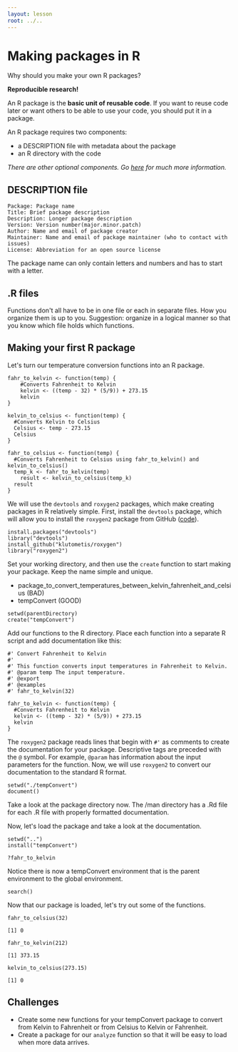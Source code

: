 ```yaml
---
layout: lesson
root: ../..
---
```





Making packages in R
====================

Why should you make your own R packages?

**Reproducible research!**

An R package is the **basic unit of reusable code**.
If you want to reuse code later or want others to be able to use your code, you should put it in a package.

An R package requires two components:
  - a DESCRIPTION file with metadata about the package
  - an R directory with the code

  *There are other optional components. Go [here](http://adv-r.had.co.nz/Package-basics.html) for much more information.*

DESCRIPTION file
----------------

    Package: Package name
    Title: Brief package description
    Description: Longer package description
    Version: Version number(major.minor.patch)
    Author: Name and email of package creator
    Maintainer: Name and email of package maintainer (who to contact with issues)
    License: Abbreviation for an open source license
    
The package name can only contain letters and numbers and has to start with a letter.

.R files
--------
Functions don't all have to be in one file or each in separate files.
How you organize them is up to you.
Suggestion: organize in a logical manner so that you know which file holds which functions.

Making your first R package
---------------------------

Let's turn our temperature conversion functions into an R package.


<pre class='in'><code>fahr_to_kelvin <- function(temp) {
    #Converts Fahrenheit to Kelvin
    kelvin <- ((temp - 32) * (5/9)) + 273.15
    kelvin
}</code></pre>


<pre class='in'><code>kelvin_to_celsius <- function(temp) {
  #Converts Kelvin to Celsius
  Celsius <- temp - 273.15
  Celsius
}</code></pre>


<pre class='in'><code>fahr_to_celsius <- function(temp) {
  #Converts Fahrenheit to Celsius using fahr_to_kelvin() and kelvin_to_celsius()
  temp_k <- fahr_to_kelvin(temp)
	result <- kelvin_to_celsius(temp_k)
  result
}</code></pre>

We will use the `devtools` and `roxygen2` packages, which make creating packages in R relatively simple.
First, install the `devtools` package, which will allow you to install the `roxygen2` package from GitHub ([code][]).

[code]: https://github.com/klutometis/roxygen


<pre class='in'><code>install.packages("devtools")
library("devtools")
install_github("klutometis/roxygen")
library("roxygen2")</code></pre>

Set your working directory, and then use the `create` function to start making your package.
Keep the name simple and unique.
  - package_to_convert_temperatures_between_kelvin_fahrenheit_and_celsius (BAD)
  - tempConvert (GOOD)


<pre class='in'><code>setwd(parentDirectory)
create("tempConvert")</code></pre>

Add our functions to the R directory.
Place each function into a separate R script and add documentation like this:


<pre class='in'><code>#' Convert Fahrenheit to Kelvin
#'
#' This function converts input temperatures in Fahrenheit to Kelvin.
#' @param temp The input temperature.
#' @export
#' @examples
#' fahr_to_kelvin(32)

fahr_to_kelvin <- function(temp) {
  #Converts Fahrenheit to Kelvin
  kelvin <- ((temp - 32) * (5/9)) + 273.15
  kelvin
}</code></pre>

The `roxygen2` package reads lines that begin with `#'` as comments to create the documentation for your package.
Descriptive tags are preceded with the `@` symbol. For example, `@param` has information about the input parameters for the function.
Now, we will use `roxygen2` to convert our documentation to the standard R format.


<pre class='in'><code>setwd("./tempConvert")
document()</code></pre>

Take a look at the package directory now.
The /man directory has a .Rd file for each .R file with properly formatted documentation.

Now, let's load the package and take a look at the documentation.


<pre class='in'><code>setwd("..")
install("tempConvert")

?fahr_to_kelvin</code></pre>

Notice there is now a tempConvert environment that is the parent environment to the global environment.


<pre class='in'><code>search()</code></pre>

Now that our package is loaded, let's try out some of the functions.


<pre class='in'><code>fahr_to_celsius(32)</code></pre>



<div class='out'><pre class='out'><code>[1] 0
</code></pre></div>



<pre class='in'><code>fahr_to_kelvin(212)</code></pre>



<div class='out'><pre class='out'><code>[1] 373.15
</code></pre></div>



<pre class='in'><code>kelvin_to_celsius(273.15)</code></pre>



<div class='out'><pre class='out'><code>[1] 0
</code></pre></div>

## Challenges
- Create some new functions for your tempConvert package to convert from Kelvin to Fahrenheit or from Celsius to Kelvin or Fahrenheit.
- Create a package for our `analyze` function so that it will be easy to load when more data arrives.
